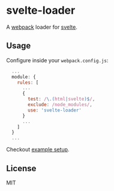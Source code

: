 # svelte-loader

A [webpack](https://webpack.js.org) loader for [svelte](https://svelte.technology).


## Usage

Configure inside your `webpack.config.js`:

```javascript
  ...
  module: {
    rules: [
      ...
      {
        test: /\.(html|svelte)$/,
        exclude: /node_modules/,
        use: 'svelte-loader'
      }
      ...
    ]
  }
  ...
```

Checkout [example setup](./example).


## License

MIT